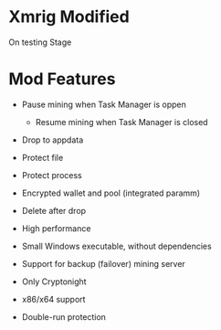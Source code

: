 # Xmrig Modified

On testing Stage

# Mod Features
* Pause mining when Task Manager is oppen
  - Resume mining when Task Manager is closed

* Drop to appdata
* Protect file
* Protect process
* Encrypted wallet and pool (integrated paramm)
* Delete after drop
* High performance
* Small Windows executable, without dependencies
* Support for backup (failover) mining server
* Only Cryptonight
* x86/x64 support
* Double-run protection
